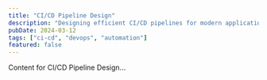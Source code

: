 ```yaml
---
title: "CI/CD Pipeline Design"
description: "Designing efficient CI/CD pipelines for modern applications"
pubDate: 2024-03-12
tags: ["ci-cd", "devops", "automation"]
featured: false
---
```


Content for CI/CD Pipeline Design...